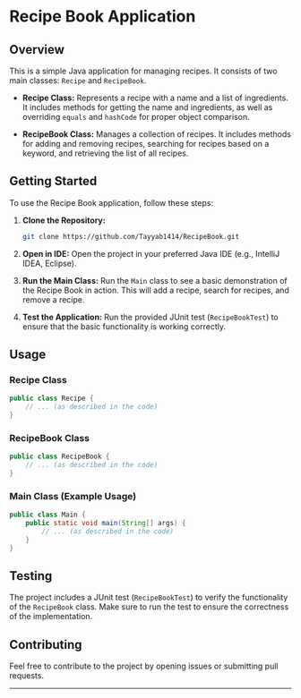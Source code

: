 # Recipe Book Application

## Overview

This is a simple Java application for managing recipes. It consists of two main classes: `Recipe` and `RecipeBook`.

- **Recipe Class:** Represents a recipe with a name and a list of ingredients. It includes methods for getting the name and ingredients, as well as overriding `equals` and `hashCode` for proper object comparison.

- **RecipeBook Class:** Manages a collection of recipes. It includes methods for adding and removing recipes, searching for recipes based on a keyword, and retrieving the list of all recipes.

## Getting Started

To use the Recipe Book application, follow these steps:

1. **Clone the Repository:**
   ```bash
   git clone https://github.com/Tayyab1414/RecipeBook.git
   ```

2. **Open in IDE:**
   Open the project in your preferred Java IDE (e.g., IntelliJ IDEA, Eclipse).

3. **Run the Main Class:**
   Run the `Main` class to see a basic demonstration of the Recipe Book in action. This will add a recipe, search for recipes, and remove a recipe.

4. **Test the Application:**
   Run the provided JUnit test (`RecipeBookTest`) to ensure that the basic functionality is working correctly.

## Usage

### Recipe Class

```java
public class Recipe {
    // ... (as described in the code)
}
```

### RecipeBook Class

```java
public class RecipeBook {
    // ... (as described in the code)
}
```

### Main Class (Example Usage)

```java
public class Main {
    public static void main(String[] args) {
        // ... (as described in the code)
    }
}
```

## Testing

The project includes a JUnit test (`RecipeBookTest`) to verify the functionality of the `RecipeBook` class. Make sure to run the test to ensure the correctness of the implementation.

## Contributing

Feel free to contribute to the project by opening issues or submitting pull requests.

---
